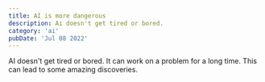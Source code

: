 ```yaml
---
title: AI is more dangerous
description: Ai doesn't get tired or bored.
category: 'ai'
pubDate: 'Jul 08 2022'
---
```


AI doesn't get tired or bored.
It can work on a problem for a long time.
This can lead to some amazing discoveries.